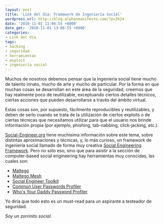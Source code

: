 ```yaml
---
layout: post
title: 'Link del día: Framework de Ingeniería Social'
wordpress_url: http://blog.alphasmanifesto.com/?p=2624
date: '2010-11-01 11:06:55 +0000'
date_gmt: '2010-11-01 13:06:55 +0000'
categories:
- Link del día
tags:
- hacking
- seguridad
- herramientas
- exploit
- ingeniería social
---
```


Muchos de nosotros debemos pensar que la ingeniería social tiene mucho de talento innato, mucho de arte y mucho de particular. Por la forma en que muchas cosas se desarrollan en este área de la seguridad, creemos que hay realmente poco de reutilizable, exceptuando ciertos detalles técnicos, ciertas acciones que pueden desarrollarse a través del ámbito virtual.

Estas cosas son, por supuesto, fácilmente reproducibles y reutilizables, y deben de serlo cuando se trata de la utilización de ciertos exploits o de ciertas técnicas que necesitamos utilizar para que el usuario nos brinde información propia (por ejemplo, phishing, tab-nabbing, click-jacking, etc.).

[Social-Engineer.org](http://www.social-engineer.org/) tiene muchísima información sobre este tema, sobre distintas aproximaciones y técnicas, y, lo más curioso, un framework de ingeniería social llamado de forma muy creativa [Social Engineering Framework](http://www.social-engineer.org/framework/Social_Engineering_Framework). Pero no sólo eso, sino que para asistir a la sección de computer-based social engineering hay herramientas muy conocidas, las cuales son:

- [Maltego](http://www.social-engineer.org/framework/Computer_Based_Social_Engineering_Tools:_Maltego)
- [Maltego Mesh](http://www.social-engineer.org/framework/Computer_Based_Social_Engineering_Tools:_Maltego_Mesh)
- [Social Engineer Toolkit](http://www.social-engineer.org/framework/Computer_Based_Social_Engineering_Tools:_Social_Engineer_Toolkit_(SET))
- [Common User Passwords Profiler](http://www.social-engineer.org/framework/Computer_Based_Social_Engineering_Tools:_Common_User_Passwords_Profiler_(CUPP))
- [Who's Your Daddy Password Profiler](http://www.social-engineer.org/framework/Computer_Based_Social_Engineering_Tools:_Who%27s_Your_Daddy_Password_Profiler_(WYD))

Yo diría que todo esto es un must-read para un aspirante a testeador de seguridad.

_Soy un zorrinito social._

